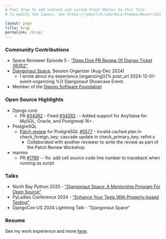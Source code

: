 ```yaml
---
# Feel free to add content and custom Front Matter to this file.
# To modify the layout, see https://jekyllrb.com/docs/themes/#overriding-theme-defaults

layout: page
title: brag
permalink: /brag/
---
```


### Community Contributions
- Space Reviewer Episode 5 - ["Deep Dive PR Review Of Django Ticket 36352"](https://www.youtube.com/watch?v=mPndbdezvJw)
- [Djangonaut Space](https://djangonaut.space), Session Organizer (Aug-Dec 2024)
    - I wrote about my experience [organizing]({% post_url 2024-12-01-event-organizing %}) Djangonaut Showcase Event.
- Member of the [Django Software Foundation](https://www.djangoproject.com/foundation/individual-members/)

### Open Source Highlights
- Django core
    - PR [#34262](https://github.com/django/django/pull/19196) - Fixed [#34262](https://code.djangoproject.com/ticket/34262) -- Added support for AnyValue for MySQL, Oracle, and Postgresql 16+.
- PostgreSQL
    - [Patch review](https://www.postgresql.org/message-id/174293570374.60294.13024599409215069922.pgcf%40coridan.postgresql.org) for PostgreSQL [#5577](https://commitfest.postgresql.org/patch/5577/) - Invalid cached plan in check_foreign_key; cascade update in check_primary_key; refint.c
        - Collaborated with another reviewer to write the review as part of the Patch Review Workshop.
- marimo
    - PR [#1799](https://github.com/marimo-team/marimo/pull/1799) -- fix: add cell source code line number to traceback when running as script

### Talks
- North Bay Python 2025 - ["Djangonaut Space: A Mentorship Program For Open Source"](https://youtu.be/U1iHZGiqeJw)
- PyLadies Conference 2024 - ["Enhance Your Tests With Property-based Testing"](https://www.youtube.com/watch?v=wdifOXeVEtw&list=PLOItnwPQ-eHxWh6Af6xRuKprSk_OBU0cL&index=27&pp=iAQB)
- DjangoCon US 2024 Lightning Talk - "Djangonaut Space"

### Resume
See my work experience and more <a href="https://docs.google.com/document/d/1v65GI0p0C6Pi5Xb_TEzeIZVNdYfIQPm6BXcxCMe0ou4/edit?usp=sharing" target="_blank" rel="noopener noreferrer">here</a>.
